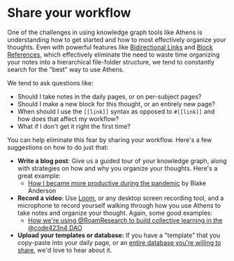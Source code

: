 # Share your workflow

One of the challenges in using knowledge graph tools like Athens is understanding how to get started and how to most effectively organize your thoughts. Even with powerful features like [Bidirectional Links](../../athens-guide/feature-list/bidirectional-links.md) and [Block References](../../athens-guide/feature-list/block-references.md), which effectively eliminate the need to waste time organizing your notes into a hierarchical file-folder structure, we tend to constantly search for the "best" way to use Athens.

We tend to ask questions like:

* Should I take notes in the daily pages, or on per-subject pages?
* Should I make a new block for this thought, or an entirely new page?
* When should I use the `[[link]]` syntax as opposed to `#[[link]]` and how does that affect my workflow?
* What if I don't get it right the first time?

You can help eliminate this fear by sharing your workflow. Here's a few suggestions on how to do just that:

* **Write a blog post**: Give us a guided tour of your knowledge graph, along with strategies on how and why you organize your thoughts. Here's a great example:
  * [How I became more productive during the pandemic](https://blakestephenanderson.medium.com/how-i-became-more-productive-during-the-pandemic-ab5cb68c0d9f) by Blake Anderson
* **Record a video**: Use [Loom](https://loom.com), or any desktop screen recording tool, and a microphone to record yourself walking through how you use Athens to take notes and organize your thought. Again, some good examples:
  * [How we're using @RoamResearch to build collective learning in the @code423n4 DAO](https://www.loom.com/share/7316d46335e1480eb548b4a3c1e2de86)
* **Upload your templates or database:** If you have a "template" that you copy-paste into your daily page, or an [entire database you're willing to share](submit-templates-or-databases.md), we'd love to hear about it.



